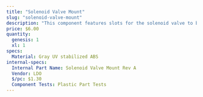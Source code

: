 ```yaml
---
title: "Solenoid Valve Mount"
slug: "solenoid-valve-mount"
description: "This component features slots for the solenoid valve to be mounted with zip ties. It also doubles as a cable management part for routing cables behind the electronics box."
price: $6.00
quantity:
  genesis: 1
  xl: 1
specs:
  Material: Gray UV stabilized ABS
internal-specs:
  Internal Part Name: Solenoid Valve Mount Rev A
  Vendor: LDO
  $/pc: $1.30
  Component Tests: Plastic Part Tests
---
```

